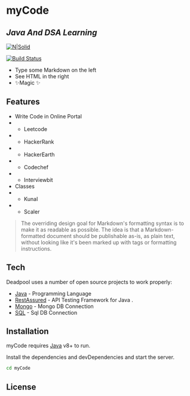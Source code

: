 # myCode
## _Java And DSA Learning_

[![N|Solid](https://imageio.forbes.com/specials-images/imageserve/5e7cdb76281468000685c675/0x0.jpg?format=jpg&crop=640,360,x0,y60,safe&height=900&width=1600&fit=bounds)](https://docs.oracle.com/javase/8/docs/api/)

[![Build Status](https://travis-ci.org/joemccann/dillinger.svg?branch=master)](https://github.com/imabhinavojha/myCode)


- Type some Markdown on the left
- See HTML in the right
- ✨Magic ✨

## Features

- Write Code in Online Portal
- - Leetcode
- - HackerRank
- - HackerEarth
- - Codechef
- - Interviewbit
- Classes
- - Kunal
- - Scaler

> The overriding design goal for Markdown's
> formatting syntax is to make it as readable
> as possible. The idea is that a
> Markdown-formatted document should be
> publishable as-is, as plain text, without
> looking like it's been marked up with tags
> or formatting instructions.

## Tech

Deadpool uses a number of open source projects to work properly:
- [Java] - Programming Language
- [RestAssured] - API Testing Framework for Java .
- [Mongo] - Mongo DB Connection 
- [SQL] - Sql DB Connection 

## Installation

myCode requires [Java](https://www.java.com/en/download/help/mac_install.html) v8+ to run.

Install the dependencies and devDependencies and start the server.

```sh
cd myCode 
```

## License

[git-repo-url]: <https://github.com/joemccann/dillinger.git>
[Java]: <https://www.java.com/>
[RestAssured]: <https://rest-assured.io/>
[Mongo]: <https://www.mongodb.com/docs/>
[SQL]: <https://www.npmjs.com/package/chai>
 
